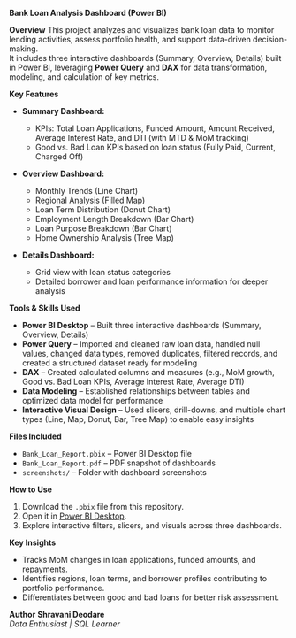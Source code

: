 **Bank Loan Analysis Dashboard (Power BI)**

**Overview**
This project analyzes and visualizes bank loan data to monitor lending activities, assess portfolio health, and support data-driven decision-making.  
It includes three interactive dashboards (Summary, Overview, Details) built in Power BI, leveraging **Power Query** and **DAX** for data transformation, modeling, and calculation of key metrics.

**Key Features**
- **Summary Dashboard:**  
  - KPIs: Total Loan Applications, Funded Amount, Amount Received, Average Interest Rate, and DTI (with MTD & MoM tracking)
  - Good vs. Bad Loan KPIs based on loan status (Fully Paid, Current, Charged Off)

- **Overview Dashboard:**  
  - Monthly Trends (Line Chart)
  - Regional Analysis (Filled Map)
  - Loan Term Distribution (Donut Chart)
  - Employment Length Breakdown (Bar Chart)
  - Loan Purpose Breakdown (Bar Chart)
  - Home Ownership Analysis (Tree Map)

- **Details Dashboard:**  
  - Grid view with loan status categories
  - Detailed borrower and loan performance information for deeper analysis

**Tools & Skills Used**
- **Power BI Desktop** – Built three interactive dashboards (Summary, Overview, Details)
- **Power Query** – Imported and cleaned raw loan data, handled null values, changed data types, removed duplicates, filtered records, and created a structured dataset ready for modeling
- **DAX** – Created calculated columns and measures (e.g., MoM growth, Good vs. Bad Loan KPIs, Average Interest Rate, Average DTI)
- **Data Modeling** – Established relationships between tables and optimized data model for performance
- **Interactive Visual Design** – Used slicers, drill-downs, and multiple chart types (Line, Map, Donut, Bar, Tree Map) to enable easy insights

**Files Included**
- `Bank_Loan_Report.pbix` – Power BI Desktop file  
- `Bank_Loan_Report.pdf` – PDF snapshot of dashboards  
- `screenshots/` – Folder with dashboard screenshots  

**How to Use**
1. Download the `.pbix` file from this repository.  
2. Open it in [Power BI Desktop](https://powerbi.microsoft.com/desktop/).  
3. Explore interactive filters, slicers, and visuals across three dashboards.  

**Key Insights**
- Tracks MoM changes in loan applications, funded amounts, and repayments.
- Identifies regions, loan terms, and borrower profiles contributing to portfolio performance.
- Differentiates between good and bad loans for better risk assessment.

**Author**
**Shravani Deodare**  
*Data Enthusiast | SQL Learner*
